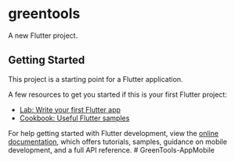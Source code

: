 # greentools

A new Flutter project.

## Getting Started

This project is a starting point for a Flutter    application.

A few resources to get you started if this is your first Flutter project:

- [Lab: Write your first Flutter app](https://docs.flutter.dev/get-started/codelab)
- [Cookbook: Useful Flutter samples](https://docs.flutter.dev/cookbook)

For help getting started with Flutter development, view the
[online documentation](https://docs.flur.dev/), which offers tutorials,
samples, guidance on mobile development, and a full API reference.
#   G r e e n T o o l s - A p p M o b i l e 
 
 
